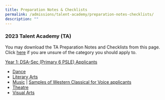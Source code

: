 ```yaml
---
title: Preparation Notes & Checklists
permalink: /admissions/talent-academy/preparation-notes-checklists/
description: ""
---
```

### 2023 Talent Academy (TA)

You may download the TA Preparation Notes and Checklists from this page. Click&nbsp;[here](/admissions/talent-academy)&nbsp;if you are unsure of the category you should apply to.

<u>Year 1: DSA-Sec (Primary 6 PSLE) Applicants</u>

*   [Dance](/files/ta23-dance-dsa-sec-(psle-applicants).pdf)
*   [Literary Arts](/files/ta23-literary-arts-dsa-sec-(psle-applicants).pdf)
*   [Music](/files/ta23-music-dsa-sec-(psle-applicants).pdf)&nbsp;|&nbsp;[Samples of Western Classical for Voice applicants](/files/ta-voice---samples-of-western-classical-pieces.pdf)
*   [Theatre](/files/ta23-theatre-dsa-sec-(psle-applicants).pdf)
*   [Visual Arts](/files/ta23-visual-arts-dsa-sec-(psle-applicants).pdf)
